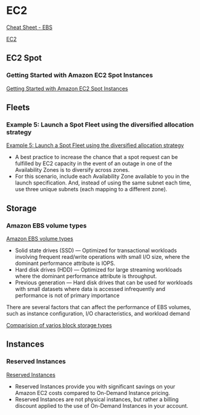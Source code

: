 # EC2

[Cheat Sheet - EBS](https://tutorialsdojo.com/amazon-ebs)

[EC2](https://tutorialsdojo.com/amazon-elastic-compute-cloud-amazon-ec2)

## EC2 Spot

### Getting Started with Amazon EC2 Spot Instances

[Getting Started with Amazon EC2 Spot Instances](https://aws.amazon.com/ec2/spot/getting-started/)


## Fleets

### Example 5: Launch a Spot Fleet using the diversified allocation strategy

[Example 5: Launch a Spot Fleet using the diversified allocation strategy](https://docs.aws.amazon.com/AWSEC2/latest/UserGuide/spot-fleet-examples.html#fleet-config5)

- A best practice to increase the chance that a spot request can be fulfilled by EC2 capacity in the event of an outage in one of the Availability Zones is to diversify across zones.
- For this scenario, include each Availability Zone available to you in the launch specification. And, instead of using the same subnet each time, use three unique subnets (each mapping to a different zone).


## Storage

### Amazon EBS volume types

[Amazon EBS volume types](https://docs.aws.amazon.com/AWSEC2/latest/UserGuide/ebs-volume-types.html)

- Solid state drives (SSD) — Optimized for transactional workloads involving frequent read/write operations with small I/O size, where the dominant performance attribute is IOPS.
- Hard disk drives (HDD) — Optimized for large streaming workloads where the dominant performance attribute is throughput.
- Previous generation — Hard disk drives that can be used for workloads with small datasets where data is accessed infrequently and performance is not of primary importance

There are several factors that can affect the performance of EBS volumes, such as instance configuration, I/O characteristics, and workload demand


[Comparision of varios block storage types](https://aws.amazon.com/ebs/features)


## Instances

### Reserved Instances

[Reserved Instances](https://docs.aws.amazon.com/AWSEC2/latest/UserGuide/ec2-reserved-instances.html)

- Reserved Instances provide you with significant savings on your Amazon EC2 costs compared to On-Demand Instance pricing. 
- Reserved Instances are not physical instances, but rather a billing discount applied to the use of On-Demand Instances in your account.